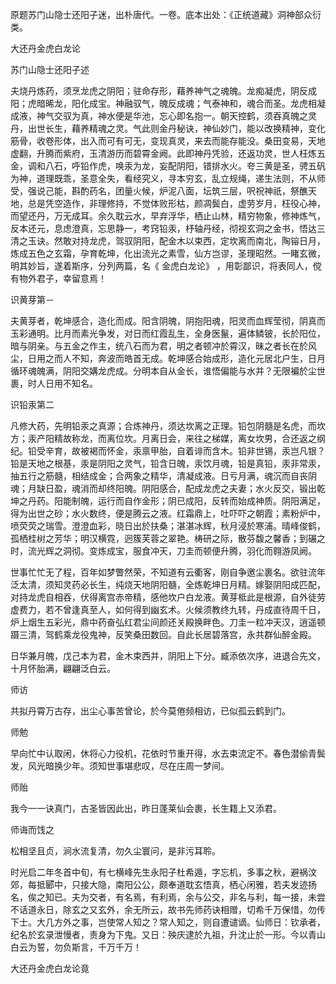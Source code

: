 原题苏门山隐士还阳子迷，出朴唐代。一卷。底本出处：《正统道藏》洞神部众衍类。  

大还丹金虎白龙论  

苏门山隐士还阳子述  

夫烧丹炼药，须烹龙虎之阴阳；驻命存形，藉养神气之魂魄。龙痴凝虎，阴反成阳；虎暗晞龙，阳化成宝。神融驭气，魄反成魂；气泰神和，魂合而圣。龙虎相凝成液，神气交驭为真，神水便是华池，忘心即名抱一。朝天控鹤，须吞真魄之灵丹，出世长生，藉养精魂之灵。气此则金丹秘诀，神仙妙门，能以改换精神，变化筋骨，收卷形体，出入而可有可无，变现真灵，来去而能存能没。桑田变易，天地虚翻，升腾而紫府，玉清游历而碧霄金阙。此即神丹凭验，还返功灵，世人枉炼五金，调和八石，呼铅作虎，唤汞为龙，妄配阴阳，错排水火。夸三黄是圣，骋五矾为神，道理既乖，圣意全失，看经究义，寻本穷玄，乱立规绳，递生法则，不从师受，强说己能，斟酌药名，团量火候，炉泥八面，坛筑三层，呎祝神祇，祭醮天地，总是凭空造作，非理修持，不觉体败形枯，颜凋鬓白，虚劳岁月，枉役心神，而望还丹，万无成耳。余久耽云水，早弃浮华，栖止山林，精穷物象，修神炼气，反本还元，息虑澄真，忘思静一，考窍铅汞，杼轴丹经，彻视玄洞之金书，悟达三清之玉诀。然敢对持龙虎，驾驭阴阳，配金木以束西，定坎离而南北，陶镕日月，炼成五色之玄霜，孕育乾坤，化出流光之素雪，仙方岂谬，圣理昭然。一睹玄微，明其妙旨，遂着斯序，分列两篇，名《 金虎白龙论》 ，用彰鄙识，将表同人，傥有物外君子，幸留意焉！  

识黄芽第－  

夫黄芽者，乾坤感合，造化而成。阳含阴魄，阴抱阳魂，阳灵而血辉莹彻，阴真而玉彩通明。比月而素光争发，对日而红霞乱生，全身医鬣，遍体鳞铍，长於阳位，暗与阴亲。与五金之作主，统八石而为君，明之者顿冲於霄汉，昧之者长在於风尘，日用之而人不知，奔波而皓首无成。乾坤感合始成形，造化元居北户生，日月循环魂魄满，阴阳交媾龙虎成。分明本自从金长，谁悟偏能与水并？无限褊於尘世裹，时人日用不知名。  

识铅汞第二  

凡修大药，先明铅汞之真源；合炼神丹，须达坎离之正理。铅包阴髓是名虎，而坎方；汞产阳精故称龙，而离位坎。月离日会，来往之梯媒，离女坎男，合还返之纲纪。铅受辛育，故被褐而怀金，汞禀甲胎，自着诽而含木。铅非世锡，汞岂凡银？铅是天地之根基，汞是阴阳之灵气，铅含日魄，汞饮月魂，铅是真铅，汞非常汞，抽五行之筋髓，相结成金；合两象之精华，清凝成液。日亏月满，魂沉而自丧阴魂；月缺日盈，魂消而却终阳魄。阴阳感合，配成龙虎之夫妻；水火反交，锻出乾坤之丹药。阳能制魄，运行而自作金形；阴已成阳，反转而始成神质。阴阳满足，得为出世之砂；水火数终，便是腾云之液。红霜鼎上，吐吓吓之朝霞；素粉炉中，喷荧荧之瑞雪。澄澄血彩，晓日出於扶桑；湛湛冰辉，秋月浸於寒浦。晴峰俊鹤，孤栖桂树之芳华；明汉横霓，迥簇芙蓉之翠艳。梼研之际，散芬馥之馨香；到碾之时，流光辉之洞彻。变炼成宝，服食冲天，刀圭而顿便升腾，羽化而翱游凤阙。  

世事忙忙无了程，百年如梦瞥然荣，不知道有云衢客，刚自争邀尘裹名。欲驻流年泛太清，须知灵药必长生，纯烧天地阴阳髓，全炼乾坤日月精。嫁娶阴阳成匹配，对持龙虎自相吞，伏得离宫赤帝精，感他坎户白龙液。黄芽柢此是根源，自外徒劳虚费力，若不曾逢真至人，如何得到幽玄术。火候须教终九转，丹成直待周千日，炉上烟生五彩光，鼎中药奋弘红君尘间颜还关殿换畔色。刀圭一粒冲天汉，逍遥顿蹑三清，驾鹤乘龙役鬼神，反笑桑田数回。自此长居碧落宫，永共群仙醉金殿。  

日华兼月魄，戊己本为君，金木束西并，阴阳上下分。臧添依次序，进退合先文，十月怀胎满，翩翩泛白云。  

师访  

共拟丹霄万古存，出尘心事苦曾论，於今莫倦频相访，已似孤云鹤到门。  

师勉  

早向忙中认取闲，休将心力役机，花依时节重开得，水去束流定不。春色潜偷青鬓发，风光暗换少年。须知世事堪悲叹，尽在庄周一梦间。  

师贻  

我今一一诀真门，古圣皆因此出，昨日蓬莱仙会裹，长生籍上又添君。  

师诲而饯之  

松相坚且贞，涧水流复清，勿久尘寰问，是非污耳聆。  

时光启二年冬首中旬，有七横峰先生永阳子杜希遁，字忘机，多事之秋，避祸汶郊，每抵郾中，只接大隐，南阳公公，颇奉道耽玄悟真，栖心闲雅，若夫发迹扬名，俟之知已。夫为交者，有名焉，有利焉，余与公交，非名与利，每一接，未尝不话道永日，除玄之又玄外，余无所云，故书先师药诀相赠，切希千万保惜，勿传下士。大几方外之事，岂使常人知之？常人知之，则自遭谴谪。仙师日：钦承者，纪名於玄录泄慢者，责身为下鬼。又日：殃庆逮於九祖，升沈止於一形。今以青山白云为誓，勿负斯言，千万千万！  

大还丹金虎白龙论竟  
